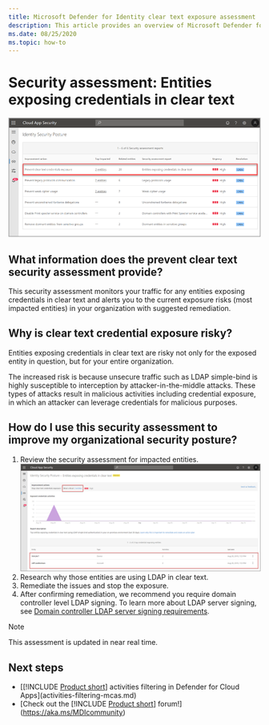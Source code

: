 ```yaml
---
title: Microsoft Defender for Identity clear text exposure assessment
description: This article provides an overview of Microsoft Defender for Identity's clear text exposure identity security posture assessment report.
ms.date: 08/25/2020
ms.topic: how-to
---
```


# Security assessment: Entities exposing credentials in clear text

![Prevent clear text credentials exposure in Defender for Cloud Apps.](media/cas-isp-clear-text-1.png)

## What information does the prevent clear text security assessment provide?

This security assessment monitors your traffic for any entities exposing credentials in clear text and alerts you to the current exposure risks (most impacted entities) in your organization with suggested remediation.

## Why is clear text credential exposure risky?

Entities exposing credentials in clear text are risky not only for the exposed entity in question, but for your entire organization.

The increased risk is because unsecure traffic such as LDAP simple-bind is highly susceptible to interception by attacker-in-the-middle attacks. These types of attacks result in malicious activities including credential exposure, in which an attacker can leverage credentials for malicious purposes.

## How do I use this security assessment to improve my organizational security posture?

1. Review the security assessment for impacted entities.
    ![Review top impacted entities and create an action plan.](media/cas-isp-clear-text-2.png)
1. Research why those entities are using LDAP in clear text.
1. Remediate the issues and stop the exposure.
1. After confirming remediation, we recommend you require domain controller level LDAP signing. To learn more about LDAP server signing, see [Domain controller LDAP server signing requirements](/windows/security/threat-protection/security-policy-settings/domain-controller-ldap-server-signing-requirements).

> [!NOTE]
> This assessment is updated in near real time.

## Next steps

- [[!INCLUDE [Product short](includes/product-short.md)] activities filtering in Defender for Cloud Apps](activities-filtering-mcas.md)
- [Check out the [!INCLUDE [Product short](includes/product-short.md)] forum!](<https://aka.ms/MDIcommunity>)